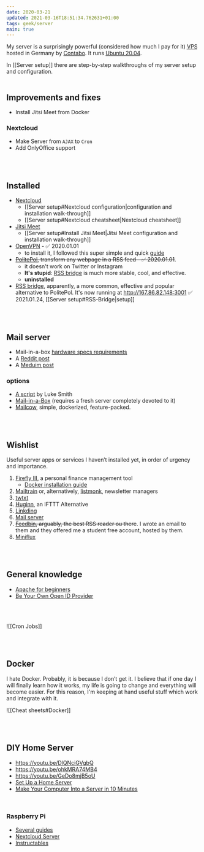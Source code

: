 ```yaml
---
date: 2020-03-21
updated: 2021-03-16T18:51:34.762631+01:00
tags: geek/server
main: true
---
```

My server is a surprisingly powerful (considered how much I pay for it) <abbr title="Virtual Private Server">VPS</abbr> hosted in Germany by [Contabo](https://contabo.com "Contabo official website"). It runs [Ubuntu 20.04](https://releases.ubuntu.com/20.04/ "Ubuntu 20.04 release page").

<div class="box">
	In [[Server setup]] there are step-by-step walkthroughs of my server setup and configuration.
</div>

<br>

## Improvements and fixes

- Install Jitsi Meet from Docker

### Nextcloud

- Make Server from `AJAX` to `Cron`
- Add OnlyOffice support

<br>
<br>

## Installed

- [Nextcloud](https://nextcloud.com "Nextcloud official website")
	- [[Server setup#Nextcloud configuration|configuration and installation walk-through]]
	- [[Server setup#Nextcloud cheatsheet|Nextcloud cheatsheet]]
- [Jitsi Meet](https://jitsi.org "Jitsi Meet official website")
	- [[Server setup#Install Jitsi Meet|Jitsi Meet configuration and installation walk-through]]
- [OpenVPN](https://openvpn.net "OpenVPN official website") - ✅ 2020.01.01
	- to install it, I followed this super simple and quick [guide](https://dev.to/phiilu/host-your-own-openvpn-server-in-a-few-seconds-73l "Host Your own OpenVPN Server in a few seconds - DEV")
- ~~[PolitePol](https://github.com/taroved/pol), transform any webpage in a RSS feed - ✅ 2020.01.01~~.
	- it doesn't work on Twitter or Instagram
	- **It's stupid**: [RSS bridge](https://github.com/RSS-Bridge/rss-bridge "RSS Bridge on GitHub") is much more stable, cool, and effective.
	- **uninstalled**
- [RSS bridge](https://github.com/RSS-Bridge/rss-bridge "RSS Bridge on GitHub"), apparently, a more common, effective and popular alternative to PolitePol. It's now running at <http://167.86.82.148:3001> ✅ 2021.01.24, [[Server setup#RSS-Bridge|setup]]

<br>
<br>

## Mail server

- Mail-in-a-box [hardware specs requirements](https://discourse.mailinabox.email/t/minimal-server-performance/6997)
- A [Reddit post](https://www.reddit.com/r/selfhosted/comments/6h88qf/on_selfhosted_mail_servers/)
- A [Meduim post](https://medium.com/@stoyanov.veseline/self-hosting-a-mail-server-in-2019-6d29542dadd4)

### options

- [A script](https://github.com/LukeSmithxyz/emailwiz "emailwiz repository on GitHub") by Luke Smith
- [Mail-in-a-Box](https://mailinabox.email "Mailinabox official website") (requires a fresh server completely devoted to it)
- [Mailcow](https://mailcow.email/ "Mailcow official website"), simple, dockerized, feature-packed.

<br>
<br>

## Wishlist

Useful server apps or services I haven’t installed yet, in order of urgency and importance.

1. [Firefly III](https://www.firefly-iii.org "Firefly III"), a personal finance management tool
	- [Docker installation guide](https://docs.firefly-iii.org/firefly-iii/installation/docker/ "FIrefly III Docker installation guide")
1. [Mailtrain](https://github.com/Mailtrain-org/mailtrain "Mailtrain on GitHub") or, alternatively, [listmonk](https://listmonk.app), newsletter managers
1. [twtxt](https://github.com/buckket/twtxt "twtxt on GitHub")
2. [Huginn](https://github.com/huginn/huginn "Huginn repository on GitHub"), an IFTTT Alternative
3. [Linkding](https://github.com/sissbruecker/linkding "Linkding on GitHub")
4. [Mail server](#mail-server)
5. ~~[Feedbin](https://feedbin.com "Feedbin official website"), arguably, the best RSS reader ou there~~. I wrote an email to them and they offered me a student free account, hosted by them.
1. [Miniflux](https://miniflux.app/ "Miniflux")

<br>
<br>

## General knowledge

- [Apache for beginners](https://web.archive.org/web/20161227005904/https://www.wired.com/2010/02/Apache_for_Beginners "Apache for Beginners on WIRED")
- [Be Your Own Open ID Provider](https://web.archive.org/web/20161227023027/https://www.wired.com/2010/02/Be_Your_Own_OpenID_Provider "Be Your Own Open ID Provider - WIRED")

<br>
<br>

![[Cron Jobs]]

<br>
<br>

## Docker

I hate Docker. Probably, it is because I don’t get it. I believe that if one day I will finally learn how it works, my life is going to change and everything will become easier. For this reason, I'm keeping at hand useful stuff which work and integrate with it.

![[Cheat sheets#Docker]]

<br>
<br>

## DIY Home Server

- <https://youtu.be/DlQNciGVgbQ>
- <https://youtu.be/ohkMRA74MB4>
- <https://youtu.be/GeDo8mjB5oU>
- [Set Up a Home Server](https://www.wired.com/2010/02/set-up-a-home-server/ "Set Up a Home Server - WIRED")
- [Make Your Computer Into a Server in 10 Minutes](https://www.instructables.com/id/Make-Your-Computer-Into-A-Server-in-10-Minutes-fr/)

<br>

### Raspberry Pi

- [Several guides](https://pimylifeup.com/category/projects/server/ "Server - Pimpmylifeup")
- [Nextcloud Server](https://lonewolfonline.net/raspberry-pi-personal-cloud-server/ "Raspberry Pi Personal cloud server")
- [Instructables](https://www.instructables.com/id/Ultimate-Pi-Based-Home-Server/ "Ultimate Pi-Based Home Server")

